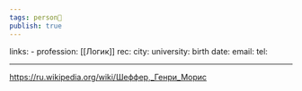 ```yaml
---
tags: person👤
publish: true
---
```

links: -
profession: [[Логик]]
rec:
city: 
university: 
birth date:
email:
tel:

---

https://ru.wikipedia.org/wiki/Шеффер,_Генри_Морис